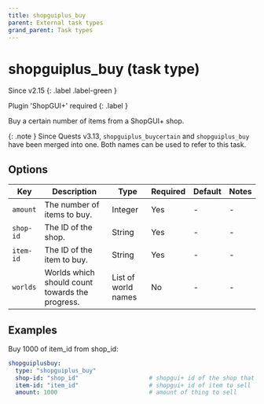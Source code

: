 ```yaml
---
title: shopguiplus_buy
parent: External task types
grand_parent: Task types
---
```


# shopguiplus_buy (task type)

Since v2.15
{: .label .label-green }

Plugin 'ShopGUI+' required
{: .label }

Buy a certain number of items from a ShopGUI+ shop.

{: .note }
Since Quests v3.13, `shopguiplus_buycertain` and `shopguiplus_buy` have
been merged into one. Both names can be used to refer to this task.

## Options

| Key       | Description                                     | Type                | Required | Default | Notes |
|-----------|-------------------------------------------------|---------------------|----------|---------|-------|
| `amount`  | The number of items to buy.                     | Integer             | Yes      | \-      | \-    |
| `shop-id` | The ID of the shop.                             | String              | Yes      | \-      | \-    |
| `item-id` | The ID of the item to buy.                      | String              | Yes      | \-      | \-    |
| `worlds`  | Worlds which should count towards the progress. | List of world names | No       | \-      | \-    |

## Examples

Buy 1000 of item_id from shop_id:

``` yaml
shopguiplusbuy:
  type: "shopguiplus_buy"
  shop-id: "shop_id"                    # shopgui+ id of the shop that contains the item.
  item-id: "item_id"                    # shopgui+ id of item to sell
  amount: 1000                          # amount of thing to sell
```
